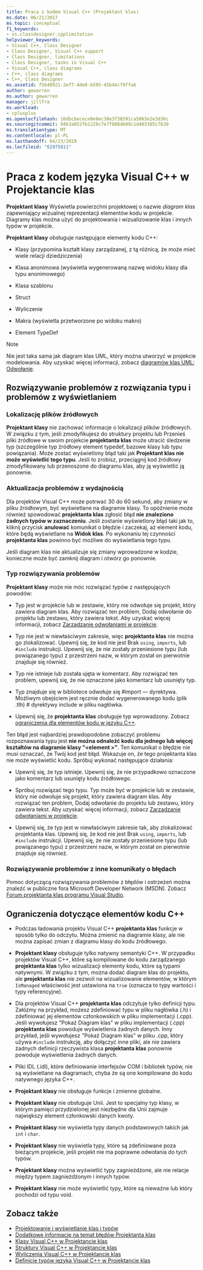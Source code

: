 ```yaml
---
title: Praca z kodem Visual C++ (Projektant klas)
ms.date: 06/21/2017
ms.topic: conceptual
f1_keywords:
- vs.classdesigner.cpplimitation
helpviewer_keywords:
- Visual C++, Class Designer
- Class Designer, Visual C++ support
- Class Designer, limitations
- Class Designer, tasks in Visual C++
- Visual C++, class diagrams
- C++, class diagrams
- C++, Class Designer
ms.assetid: f5b40921-2ef7-4de0-b595-45b44c79ffa6
author: gewarren
ms.author: gewarren
manager: jillfra
ms.workload:
- cplusplus
ms.openlocfilehash: 16dbcbecece0e8ec38e3f38391ca5063e2e3d36c
ms.sourcegitcommit: 94b3a052fb1229c7e7f8804b09c1d403385c7630
ms.translationtype: MT
ms.contentlocale: pl-PL
ms.lasthandoff: 04/23/2019
ms.locfileid: "62975011"
---
```

# <a name="work-with-visual-c-code-in-class-designer"></a>Praca z kodem języka Visual C++ w Projektancie klas

**Projektant klasy** Wyświetla powierzchni projektowej o nazwie *diagram klas* zapewniający wizualnej reprezentacji elementów kodu w projekcie. Diagramy klas można użyć do projektowania i wizualizowanie klas i innych typów w projekcie.

**Projektant klasy** obsługuje następujące elementy kodu C++:

- Klasy (przypomina kształt klasy zarządzanej, z tą różnicą, że może mieć wiele relacji dziedziczenia)

- Klasa anonimowa (wyświetla wygenerowaną nazwę widoku klasy dla typu anonimowego)

- Klasa szablonu

- Struct

- Wyliczenie

- Makra (wyświetla przetworzone po widoku makro)

- Element TypeDef

> [!NOTE]
> Nie jest taka sama jak diagram klas UML, który można utworzyć w projekcie modelowania. Aby uzyskać więcej informacji, zobacz [diagramów klas UML: Odwołanie](../../modeling/create-uml-modeling-projects-and-diagrams.md).

## <a name="troubleshoot-type-resolution-and-display-issues"></a>Rozwiązywanie problemów z rozwiązania typu i problemów z wyświetlaniem

### <a name="location-of-source-files"></a>Lokalizację plików źródłowych

**Projektant klasy** nie zachować informacje o lokalizacji plików źródłowych. W związku z tym, jeśli zmodyfikujesz do struktury projektu lub Przenieś pliki źródłowe w swoim projekcie **projektanta klas** może utracić śledzenie typ (szczególnie typ źródłowy element typedef, bazowe klasy lub typu powiązania). Może zostać wyświetlony błąd taki jak **Projektant klas nie może wyświetlić tego typu**. Jeśli to zrobisz, przeciągnij kod źródłowy zmodyfikowany lub przenoszone do diagramu klas, aby ją wyświetlić ją ponownie.

### <a name="update-and-performance-issues"></a>Aktualizacja problemów z wydajnością

Dla projektów Visual C++ może potrwać 30 do 60 sekund, aby zmiany w pliku źródłowym, być wyświetlane na diagramie klasy. To opóźnienie może również spowodować **projektanta klas** zgłosić błąd **nie znaleziono żadnych typów w zaznaczeniu**. Jeśli zostanie wyświetlony błąd taki jak to, kliknij przycisk **anulować** komunikat o błędzie i zaczekaj, aż element kodu, które będą wyświetlane na **Widok klas**. Po wykonaniu tej czynności **projektanta klas** powinno być możliwe do wyświetlania tego typu.

Jeśli diagram klas nie aktualizuje się zmiany wprowadzone w kodzie, konieczne może być zamknij diagram i otwórz go ponownie.

### <a name="type-resolution-issues"></a>Typ rozwiązywania problemów

**Projektant klasy** może nie móc rozwiązać typów z następujących powodów:

- Typ jest w projekcie lub w zestawie, który nie odwołuje się projekt, który zawiera diagram klas. Aby rozwiązać ten problem, Dodaj odwołanie do projektu lub zestawu, który zawiera tekst. Aby uzyskać więcej informacji, zobacz [Zarządzanie odwołaniami w projekcie](../managing-references-in-a-project.md).

- Typ nie jest w niewłaściwym zakresie, więc **projektanta klas** nie można go zlokalizować. Upewnij się, że kod nie jest Brak `using`, `imports`, lub `#include` instrukcji. Upewnij się, że nie zostały przeniesione typu (lub powiązanego typu) z przestrzeni nazw, w którym został on pierwotnie znajduje się również.

- Typ nie istnieje lub została ujęta w komentarz. Aby rozwiązać ten problem, upewnij się, że nie oznaczone jako komentarz lub usunięty typ.

- Typ znajduje się w bibliotece odwołuje się #import — dyrektywa. Możliwym obejściem jest ręcznie dodać wygenerowanego kodu (plik .tlh) # dyrektywy include w pliku nagłówka.

- Upewnij się, że **projektanta klas** obsługuje typ wprowadzony. Zobacz [ograniczenia dla elementów kodu w języku C++](#limitations-for-c-code-elements).

Ten błąd jest najbardziej prawdopodobne zobaczyć problemu rozpoznawania typu jest **nie można odnaleźć kodu dla jednego lub więcej kształtów na diagramie klasy "\<element >"**. Ten komunikat o błędzie nie musi oznaczać, że Twój kod jest błąd. Wskazuje on, że tego projektanta klas nie może wyświetlić kodu. Spróbuj wykonać następujące działania:

- Upewnij się, że typ istnieje. Upewnij się, że nie przypadkowo oznaczone jako komentarz lub usunięty kodu źródłowego.

- Spróbuj rozwiązać tego typu. Typ może być w projekcie lub w zestawie, który nie odwołuje się projekt, który zawiera diagram klas. Aby rozwiązać ten problem, Dodaj odwołanie do projektu lub zestawu, który zawiera tekst. Aby uzyskać więcej informacji, zobacz [Zarządzanie odwołaniami w projekcie](../managing-references-in-a-project.md).

- Upewnij się, że typ jest w niewłaściwym zakresie tak, aby zlokalizować projektanta klas. Upewnij się, że kod nie jest Brak `using`, `imports`, lub `#include` instrukcji. Upewnij się, że nie zostały przeniesione typu (lub powiązanego typu) z przestrzeni nazw, w którym został on pierwotnie znajduje się również.

### <a name="troubleshoot-other-error-messages"></a>Rozwiązywanie problemów z inne komunikaty o błędach

Pomoc dotyczącą rozwiązywania problemów z błędów i ostrzeżeń można znaleźć w publiczne fora Microsoft Developer Network (MSDN). Zobacz [Forum projektanta klas programu Visual Studio](http://go.microsoft.com/fwlink/?linkid=160754).

## <a name="limitations-for-c-code-elements"></a>Ograniczenia dotyczące elementów kodu C++

- Podczas ładowania projektu Visual C++ **projektanta klas** funkcje w sposób tylko do odczytu. Można zmienić na diagramie klasy, ale nie można zapisać zmian z diagramu klasy do kodu źródłowego.

- **Projektant klasy** obsługuje tylko natywny semantyki C++. W przypadku projektów Visual C++, które są kompilowane do kodu zarządzanego **projektanta klas** tylko wizualizacji elementy kodu, które są typami natywnymi. W związku z tym, można dodać diagram klas do projektu, ale **projektanta klas** nie zezwoli na wizualizowanie elementów, w którym `IsManaged` właściwość jest ustawiona na `true` (oznacza to typy wartości i typy referencyjne).

- Dla projektów Visual C++ **projektanta klas** odczytuje tylko definicji typu. Załóżmy na przykład, możesz zdefiniować typu w pliku nagłówka (.h) i zdefiniować jej elementów członkowskich w pliku implementacji (.cpp). Jeśli wywołujesz "Pokaż Diagram klas" w pliku implementacji (.cpp) **projektanta klas** powoduje wyświetlenia żadnych danych. Inny przykład, jeśli wywołujesz "Pokaż Diagram klas" w pliku .cpp, który używa `#include` instrukcję, aby dołączyć inne pliki, ale nie zawiera żadnych definicji rzeczywista klasa **projektanta klas** ponownie powoduje wyświetlenia żadnych danych.

- Pliki IDL (.idl), które definiowanie interfejsów COM i bibliotek typów, nie są wyświetlane na diagramach, chyba że są one kompilowane do kodu natywnego języka C++.

- **Projektant klasy** nie obsługuje funkcje i zmienne globalne.

- **Projektant klasy** nie obsługuje Unii. Jest to specjalny typ klasy, w którym pamięci przydzielonej jest niezbędne dla Unii zajmuje największy element członkowski danych kwoty.

- **Projektant klasy** nie wyświetla typy danych podstawowych takich jak `int` i `char`.

- **Projektant klasy** nie wyświetla typy, które są zdefiniowane poza bieżącym projekcie, jeśli projekt nie ma poprawne odwołania do tych typów.

- **Projektant klasy** można wyświetlić typy zagnieżdżone, ale nie relacje między typem zagnieżdżonym i innych typów.

- **Projektant klasy** nie może wyświetlić typy, które są nieważne lub który pochodzi od typu void.

## <a name="see-also"></a>Zobacz także

- [Projektowanie i wyświetlanie klas i typów](designing-and-viewing-classes-and-types.md)
- [Dodatkowe informacje na temat błędów Projektanta klas](additional-information-about-errors.md)
- [Klasy Visual C++ w Projektancie klas](visual-cpp-classes.md)
- [Struktury Visual C++ w Projektancie klas](visual-cpp-structures.md)
- [Wyliczenia Visual C++ w Projektancie klas](visual-cpp-enumerations.md)
- [Definicje typów języka Visual C++ w Projektancie klas](visual-cpp-typedefs.md)
